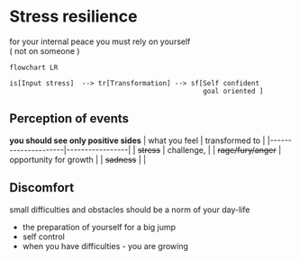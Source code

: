 # Stress resilience
for your internal peace you must rely on yourself   
( not on someone )  
```mermaid
flowchart LR

is[Input stress]  --> tr[Transformation] --> sf[Self confident
                                                goal oriented ]
```

## Perception of events
**you should see only positive sides**
|  what you feel      |  transformed to |
|---------------------|-----------------|
|     ~~stress~~      |   challenge,    |
| ~~rage/fury/anger~~ |   opportunity for growth  |
|   ~~sadness~~       |                 |

## Discomfort
small difficulties and obstacles should be a norm of your day-life
* the preparation of yourself for a big jump
* self control
* when you have difficulties - you are growing

